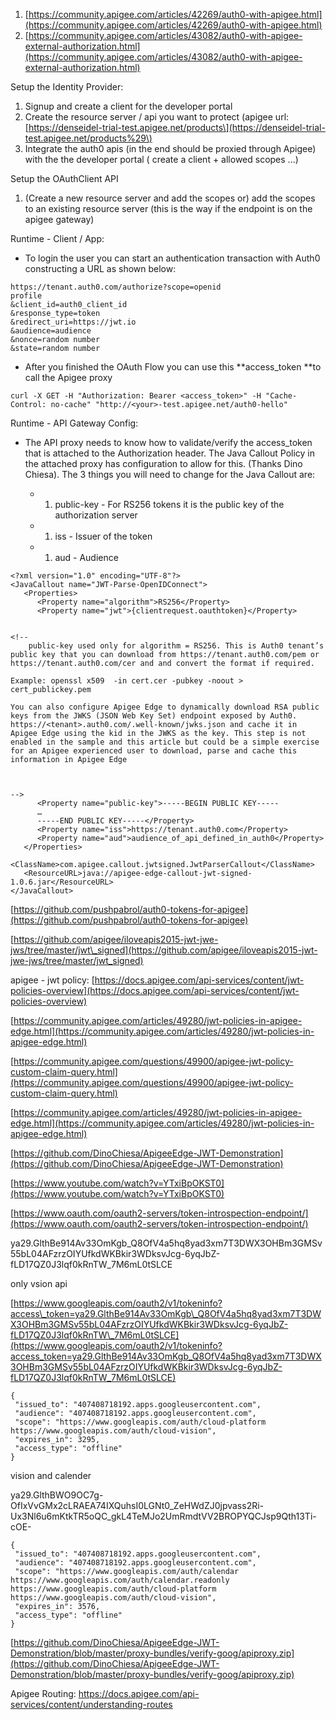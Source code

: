 1. [https://community.apigee.com/articles/42269/auth0-with-apigee.html](https://community.apigee.com/articles/42269/auth0-with-apigee.html)
2. [https://community.apigee.com/articles/43082/auth0-with-apigee-external-authorization.html](https://community.apigee.com/articles/43082/auth0-with-apigee-external-authorization.html)

Setup the Identity Provider:

1. Signup and create a client for the developer portal
2. Create the resource server / api you want to protect \(apigee url: [https://denseidel-trial-test.apigee.net/products\](https://denseidel-trial-test.apigee.net/products%29\)
3. Integrate the auth0 apis \(in the end should be proxied through Apigee\) with the the developer portal \( create a client + allowed scopes ...\)   

Setup the OAuthClient API

1. \(Create a new resource server and add the scopes or\) add the scopes to an existing resource server \(this is the way if the endpoint is on the apigee gateway\)

Runtime - Client / App:

* To login the user you can start an authentication transaction with Auth0 constructing a URL as shown below:

```
https://tenant.auth0.com/authorize?scope=openid
profile
&client_id=auth0_client_id
&response_type=token
&redirect_uri=https://jwt.io
&audience=audience
&nonce=random number
&state=random number
```

* After you finished the OAuth Flow you can use this **access\_token **to call the Apigee proxy

```
curl -X GET -H "Authorization: Bearer <access_token>" -H "Cache-Control: no-cache" "http://<your>-test.apigee.net/auth0-hello"
```

Runtime - API Gateway Config:

* The API proxy needs to know how to validate/verify the access\_token that is attached to the Authorization header. The Java Callout Policy in the attached proxy has configuration to allow for this. \(Thanks Dino Chiesa\). The 3 things you will need to change for the Java Callout are:

  * 1. public-key - For RS256 tokens it is the public key of the authorization server
  * 1. iss - Issuer of the token
  * 1. aud - Audience

```
<?xml version="1.0" encoding="UTF-8"?>
<JavaCallout name="JWT-Parse-OpenIDConnect">
   <Properties>
      <Property name="algorithm">RS256</Property>
      <Property name="jwt">{clientrequest.oauthtoken}</Property>


<!--
    public-key used only for algorithm = RS256. This is Auth0 tenant’s public key that you can download from https://tenant.auth0.com/pem or https://tenant.auth0.com/cer and and convert the format if required.

Example: openssl x509  -in cert.cer -pubkey -noout > cert_publickey.pem

You can also configure Apigee Edge to dynamically download RSA public keys from the JWKS (JSON Web Key Set) endpoint exposed by Auth0. https://<tenant>.auth0.com/.well-known/jwks.json and cache it in Apigee Edge using the kid in the JWKS as the key. This step is not enabled in the sample and this article but could be a simple exercise for an Apigee experienced user to download, parse and cache this information in Apigee Edge



-->
      <Property name="public-key">-----BEGIN PUBLIC KEY-----
      …
      -----END PUBLIC KEY-----</Property>
      <Property name="iss">https://tenant.auth0.com</Property>
      <Property name="aud">audience_of_api_defined_in_auth0</Property>
   </Properties>
   <ClassName>com.apigee.callout.jwtsigned.JwtParserCallout</ClassName>
   <ResourceURL>java://apigee-edge-callout-jwt-signed-1.0.6.jar</ResourceURL>
</JavaCallout>
```

[https://github.com/pushpabrol/auth0-tokens-for-apigee](https://github.com/pushpabrol/auth0-tokens-for-apigee)

[https://github.com/apigee/iloveapis2015-jwt-jwe-jws/tree/master/jwt\_signed](https://github.com/apigee/iloveapis2015-jwt-jwe-jws/tree/master/jwt_signed)

apigee - jwt policy: [https://docs.apigee.com/api-services/content/jwt-policies-overview](https://docs.apigee.com/api-services/content/jwt-policies-overview)

[https://community.apigee.com/articles/49280/jwt-policies-in-apigee-edge.html](https://community.apigee.com/articles/49280/jwt-policies-in-apigee-edge.html)

[https://community.apigee.com/questions/49900/apigee-jwt-policy-custom-claim-query.html](https://community.apigee.com/questions/49900/apigee-jwt-policy-custom-claim-query.html)

[https://community.apigee.com/articles/49280/jwt-policies-in-apigee-edge.html](https://community.apigee.com/articles/49280/jwt-policies-in-apigee-edge.html)

[https://github.com/DinoChiesa/ApigeeEdge-JWT-Demonstration](https://github.com/DinoChiesa/ApigeeEdge-JWT-Demonstration)

[https://www.youtube.com/watch?v=YTxiBpOKST0](https://www.youtube.com/watch?v=YTxiBpOKST0)

[https://www.oauth.com/oauth2-servers/token-introspection-endpoint/](https://www.oauth.com/oauth2-servers/token-introspection-endpoint/)

ya29.GlthBe914Av33OmKgb\_Q8OfV4a5hq8yad3xm7T3DWX3OHBm3GMSv55bL04AFzrzOIYUfkdWKBkir3WDksvJcg-6yqJbZ-fLD17QZ0J3lqf0kRnTW\_7M6mL0tSLCE

only vsion api

[https://www.googleapis.com/oauth2/v1/tokeninfo?access\_token=ya29.GlthBe914Av33OmKgb\_Q8OfV4a5hq8yad3xm7T3DWX3OHBm3GMSv55bL04AFzrzOIYUfkdWKBkir3WDksvJcg-6yqJbZ-fLD17QZ0J3lqf0kRnTW\_7M6mL0tSLCE](https://www.googleapis.com/oauth2/v1/tokeninfo?access_token=ya29.GlthBe914Av33OmKgb_Q8OfV4a5hq8yad3xm7T3DWX3OHBm3GMSv55bL04AFzrzOIYUfkdWKBkir3WDksvJcg-6yqJbZ-fLD17QZ0J3lqf0kRnTW_7M6mL0tSLCE)

```
{
 "issued_to": "407408718192.apps.googleusercontent.com",
 "audience": "407408718192.apps.googleusercontent.com",
 "scope": "https://www.googleapis.com/auth/cloud-platform https://www.googleapis.com/auth/cloud-vision",
 "expires_in": 3295,
 "access_type": "offline"
}
```

vision and calender

ya29.GlthBWO9OC7g-OfIxVvGMx2cLRAEA74IXQuhsI0LGNt0\_ZeHWdZJ0jpvass2Ri-Ux3Nl6u6mKtkTR5oQC\_gkL4TeMJo2UmRmdtVV2BROPYQCJsp9Qth13Ti-cOE-

```
{
 "issued_to": "407408718192.apps.googleusercontent.com",
 "audience": "407408718192.apps.googleusercontent.com",
 "scope": "https://www.googleapis.com/auth/calendar https://www.googleapis.com/auth/calendar.readonly https://www.googleapis.com/auth/cloud-platform https://www.googleapis.com/auth/cloud-vision",
 "expires_in": 3576,
 "access_type": "offline"
}
```

[https://github.com/DinoChiesa/ApigeeEdge-JWT-Demonstration/blob/master/proxy-bundles/verify-goog/apiproxy.zip](https://github.com/DinoChiesa/ApigeeEdge-JWT-Demonstration/blob/master/proxy-bundles/verify-goog/apiproxy.zip)







Apigee Routing: https://docs.apigee.com/api-services/content/understanding-routes

